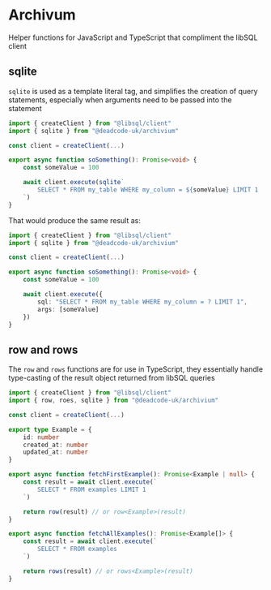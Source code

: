 # Archivum

Helper functions for JavaScript and TypeScript that compliment the libSQL client

## sqlite

`sqlite` is used as a template literal tag, and simplifies the creation of query statements, especially when arguments need to be passed into the statement

```ts
import { createClient } from "@libsql/client"
import { sqlite } from "@deadcode-uk/archivium"

const client = createClient(...)

export async function soSomething(): Promise<void> {
    const someValue = 100

    await client.execute(sqlite`
        SELECT * FROM my_table WHERE my_column = ${someValue} LIMIT 1
    `)
}
```

That would produce the same result as:

```ts
import { createClient } from "@libsql/client"
import { sqlite } from "@deadcode-uk/archivium"

const client = createClient(...)

export async function soSomething(): Promise<void> {
    const someValue = 100

    await client.execute({
        sql: "SELECT * FROM my_table WHERE my_column = ? LIMIT 1",
        args: [someValue]
    })
}
```

## row and rows

The `row` and `rows` functions are for use in TypeScript, they essentially handle type-casting of the result object returned from libSQL queries

```ts
import { createClient } from "@libsql/client"
import { row, roes, sqlite } from "@deadcode-uk/archivium"

const client = createClient(...)

export type Example = {
    id: number
    created_at: number
    updated_at: number
}

export async function fetchFirstExample(): Promise<Example | null> {
    const result = await client.execute(`
        SELECT * FROM examples LIMIT 1
    `)

    return row(result) // or row<Example>(result)
}

export async function fetchAllExamples(): Promise<Example[]> {
    const result = await client.execute(`
        SELECT * FROM examples
    `)

    return rows(result) // or rows<Example>(result)
}
```
